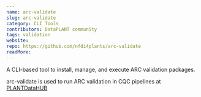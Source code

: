 ```yaml
---
name: arc-validate
slug: arc-validate
category: CLI Tools
contributors: DataPLANT community
tags: validation
website:
repo: https://github.com/nfdi4plants/arc-validate
readMore: 
---
```


A CLI-based tool to install, manage, and execute ARC validation packages.

arc-validate is used to run ARC validation in CQC pipelines at [PLANTDataHUB]({{}})
